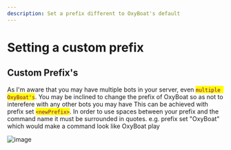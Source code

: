 ```yaml
---
description: Set a prefix different to OxyBoat's default
---
```


# Setting a custom prefix

## Custom Prefix's

As I'm aware that you may have multiple bots in your server, even <mark style="color:purple;">`multiple OxyBoat's`</mark>. You may be inclined to change the prefix of OxyBoat so as not to interefere with any other bots you may have This can be achieved with prefix set <mark style="color:purple;">`<newPrefix>`</mark>. In order to use spaces between your prefix and the command name it must be surrounded in quotes. e.g. prefix set "OxyBoat" which would make a command look like OxyBoat play

![image](https://media.discordapp.net/attachments/892270315630133268/898966988368523284/Screenshot_20211015-062109__01.jpg)
